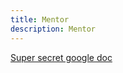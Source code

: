 ```yaml
---
title: Mentor
description: Mentor
---
```


[Super secret google doc](https://docs.google.com/document/d/1kzTgGI-jeVUlSw9UZw8zr0jRksl6wE6sRGd7QC7aK70/edit?usp=sharing)